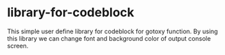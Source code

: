 # library-for-codeblock
This simple user define library for codeblock for gotoxy  function. By using this library we can change font and background color of output console screen. 
